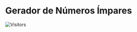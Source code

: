 <!-- TITLE -->
# Gerador de Números Ímpares


![Visitors](https://api.visitorbadge.io/api/visitors?path=Devsgeeknerd%2Fpro-imp&label=VISITANTES&labelColor=%23f9e64f&countColor=%23008000&style=plastic "Total de Visitas")
